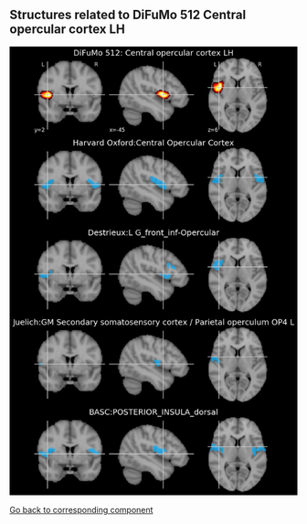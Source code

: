 


## Structures related to DiFuMo 512 Central opercular cortex LH

![330](330.jpg "Structures related to DiFuMo 512 Central opercular cortex LH")

[Go back to corresponding component](https://parietal-inria.github.io/DiFuMo/512/html/330.html)